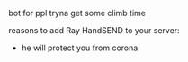 bot for ppl tryna get some climb time






reasons to add Ray HandSEND to your server:
- he will protect you from corona
